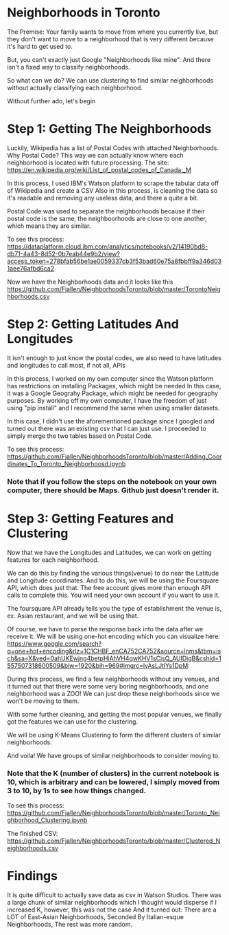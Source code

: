 # Neighborhoods in Toronto

The Premise: Your family wants to move from where you currently live, but they don't want to move to a neighborhood that is very different
because it's hard to get used to.

But, you can't exactly just Google "Neighborhoods like mine". And there isn't a fixed way to classify neighborhoods.

So what can we do? We can use clustering to find similar neighborhoods without actually classifying each neighborhood.

Without further ado, let's begin

#  Step 1: Getting The Neighborhoods

Luckily, Wikipedia has a list of Postal Codes with attached Neighborhoods. Why Postal Code? This way we can actually know where each neighborhood is located with future processing. The site: https://en.wikipedia.org/wiki/List_of_postal_codes_of_Canada:_M

In this process, I used IBM's Watson platform to scrape the tabular data off of Wikipedia and create a CSV
Also in this process, is cleaning the data so it's readable and removing any useless data, and there a quite a bit.

Postal Code was used to separate the neighborhoods because if their postal code is the same, the neighboorhoods are close to one another, which means they are similar.

To see this process:
https://dataplatform.cloud.ibm.com/analytics/notebooks/v2/14190bd8-db71-4a43-8d52-0b7eab44e9b2/view?access_token=278bfab56be1ae0059337cb3f53bad60e75a8fbbff9a346d031aee76afbd6ca2

Now we have the Neighborhoods data and it looks like this
https://github.com/Fjallen/NeighborhoodsToronto/blob/master/TorontoNeighborhoods.csv

# Step 2: Getting Latitudes And Longitudes

It isn't enough to just know the postal codes, we also need to have latitudes and longitudes to call most, if not all, APIs

In this process, I worked on my own computer since the Watson platform has restrictions on installing Packages, which might be needed
In this case, it was a Google Geograhy Package, which might be needed for geography purposes.
By working off my own computer, I have the freedom of just using "pip install" and I recommend the same when using smaller datasets.


In this case, I didn't use the aforementioned package since I googled and turned out there was an existing csv that I can just use.
I proceeded to simply merge the two tables based on Postal Code.

To see this process:
https://github.com/Fjallen/NeighborhoodsToronto/blob/master/Adding_Coordinates_To_Toronto_Neighborhoosd.ipynb

### Note that if you follow the steps on the notebook on your own computer, there should be Maps. Github just doesn't render it.

# Step 3: Getting Features and Clustering 

Now that we have the Longitudes and Latitudes, we can work on getting features for each neighborhood.

We can do this by finding the various things(venue) to do near the Latitude and Longitude coordinates. And to do this, we will be using the Foursquare API, which does just that. The free account gives more than enough API calls to complete this. You will need your own account if you want to use it.

The foursquare API already tells you the type of establishment the venue is, ex. Asian restaurant, and we will be using that.

Of course, we have to parse the response back into the data after we receive it.
We will be using one-hot encoding which you can visualize here: https://www.google.com/search?q=one+hot+encoding&rlz=1C1CHBF_enCA752CA752&source=lnms&tbm=isch&sa=X&ved=0ahUKEwjng4betpHiAhVH4qwKHV1sCjsQ_AUIDigB&cshid=1557507318600509&biw=1920&bih=969#imgrc=lyAsLJtlYs1DpM:

During this process, we find a few neighborhoods without any venues, and it turned out that there were some very boring neighborhoods, and one neighborhood was a ZOO! We can just drop these neighborhoods since we won't be moving to them.

With some further cleaning, and getting the most popular venues, we finally got the features we can use for the clustering.

We will be using K-Means Clustering to form the different clusters of similar neighborhoods.

And voila! We have groups of similar neighborhoods to consider moving to.

### Note that the K (number of clusters) in the current notebook is 10, which is arbitrary and can be lowered, I simply moved from 3 to 10, by 1s to see how things changed.

To see this process:
https://github.com/Fjallen/NeighborhoodsToronto/blob/master/Toronto_Neighborhood_Clustering.ipynb

The finished CSV: 
https://github.com/Fjallen/NeighborhoodsToronto/blob/master/Clustered_Neighborhoods.csv

# Findings

It is quite difficult to actually save data as csv in Watson Studios.
There was a large chunk of similar neighborhoods which I thought would disperse if I increased K, however, this was not the case
And it turned out:
There are a LOT of East-Asian Neighborhoods, Seconded By Italian-esque Neighborhoods, The rest was more random.
